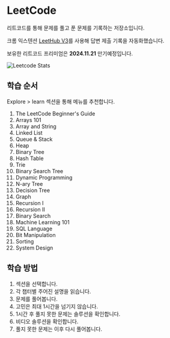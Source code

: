 # LeetCode

<p>리트코드를 통해 문제를 풀고 푼 문제를 기록하는 저장소입니다.</p>
<p>크롬 익스텐션 <a href="https://chromewebstore.google.com/detail/leethub-v3/kdkgpjpenaeoodajljkflmlnkoihkmda" target="_blank">LeetHub V3</a>를 사용해 답변 제출 기록을 자동화했습니다.</p>
<p>보유한 리트코드 프리미엄은 <strong>2024.11.21</strong> 만기예정입니다.</p>

![Leetcode Stats](https://leetcard.jacoblin.cool/devcodemaestro)

<h2>학습 순서</h2>
<p>Explore > learn 섹션을 통해  메뉴를 추천합니다.</p>
<ol>
  <li>The LeetCode Beginner's Guide</li>
  <li>Arrays 101</li>
  <li>Array and String</li>
  <li>Linked List</li>
  <li>Queue & Stack</li>
  <li>Heap</li>
  <li>Binary Tree</li>
  <li>Hash Table</li>
  <li>Trie</li>
  <li>Binary Search Tree</li>
  <li>Dynamic Programming</li>
  <li>N-ary Tree</li>
  <li>Decision Tree</li>
  <li>Graph</li>
  <li>Recursion I</li>
  <li>Recursion II</li>
  <li>Binary Search</li>
  <li>Machine Learning 101</li>
  <li>SQL Language</li>
  <li>Bit Manipulation</li>
  <li>Sorting</li>
  <li>System Design</li>
</ol>

<h2>학습 방법</h2>
<ol>
  <li>섹션을 선택합니다.</li>
  <li>각 챕터별 주어진 설명을 읽습니다.</li>
  <li>문제를 풀어봅니다.</li>
  <li>고민은 최대 1시간을 넘기지 않습니다.</li>
  <li>1시간 후 풀지 못한 문제는 솔루션을 확인합니다.</li>
  <li>비디오 솔루션을 확인합니다.</li>
  <li>풀지 못한 문제는 이후 다시 풀어봅니다.</li>
</ol>
